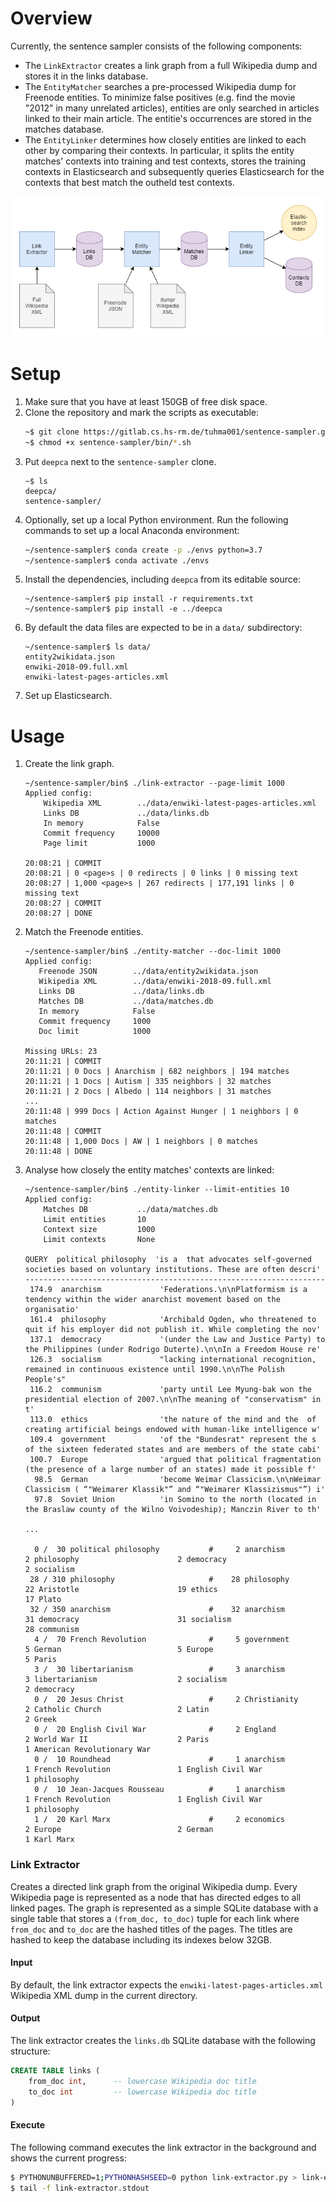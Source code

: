 # Overview

Currently, the sentence sampler consists of the following components:

- The `LinkExtractor` creates a link graph from a full Wikipedia dump
  and stores it in the links database.
- The `EntityMatcher` searches a pre-processed Wikipedia dump for
  Freenode entities. To minimize false positives (e.g. find the movie
  "2012" in many unrelated articles), entities are only searched in
  articles linked to their main article. The entitie's occurrences
  are stored in the matches database.
- The `EntityLinker` determines how closely entities are linked to each
  other by comparing their contexts. In particular, it splits the
  entity matches' contexts into training and test contexts, stores
  the training contexts in Elasticsearch and subsequently queries 
  Elasticsearch for the contexts that best match the outheld test 
  contexts.

![Architecture](doc/architecture.png)

# Setup

1. Make sure that you have at least 150GB of free disk space.
2. Clone the repository and mark the scripts as executable: <br>
   ```bash
   ~$ git clone https://gitlab.cs.hs-rm.de/tuhma001/sentence-sampler.git
   ~$ chmod +x sentence-sampler/bin/*.sh
   ```
3. Put `deepca` next to the `sentence-sampler` clone.
   ```batch
   ~$ ls
   deepca/
   sentence-sampler/
   ```
4. Optionally, set up a local Python environment. Run the following
   commands to set up a local Anaconda environment: <br>
   ```bash
   ~/sentence-sampler$ conda create -p ./envs python=3.7
   ~/sentence-sampler$ conda activate ./envs
   ```
5. Install the dependencies, including `deepca` from its editable
   source: <br>
   ```batch
   ~/sentence-sampler$ pip install -r requirements.txt
   ~/sentence-sampler$ pip install -e ../deepca
   ```
6. By default the data files are expected to be in a `data/`
   subdirectory:
   ```batch
   ~/sentence-sampler$ ls data/
   entity2wikidata.json
   enwiki-2018-09.full.xml
   enwiki-latest-pages-articles.xml
   ```
7. Set up Elasticsearch.

# Usage

1. Create the link graph.
   ```batch
   ~/sentence-sampler/bin$ ./link-extractor --page-limit 1000
   Applied config:
       Wikipedia XML        ../data/enwiki-latest-pages-articles.xml
       Links DB             ../data/links.db
       In memory            False
       Commit frequency     10000
       Page limit           1000

   20:08:21 | COMMIT
   20:08:21 | 0 <page>s | 0 redirects | 0 links | 0 missing text
   20:08:27 | 1,000 <page>s | 267 redirects | 177,191 links | 0 missing text
   20:08:27 | COMMIT
   20:08:27 | DONE
   ```
2. Match the Freenode entities.
   ```batch
   ~/sentence-sampler/bin$ ./entity-matcher --doc-limit 1000
   Applied config:
      Freenode JSON        ../data/entity2wikidata.json
      Wikipedia XML        ../data/enwiki-2018-09.full.xml
      Links DB             ../data/links.db
      Matches DB           ../data/matches.db
      In memory            False
      Commit frequency     1000
      Doc limit            1000

   Missing URLs: 23
   20:11:21 | COMMIT
   20:11:21 | 0 Docs | Anarchism | 682 neighbors | 194 matches
   20:11:21 | 1 Docs | Autism | 335 neighbors | 32 matches
   20:11:21 | 2 Docs | Albedo | 114 neighbors | 31 matches
   ...
   20:11:48 | 999 Docs | Action Against Hunger | 1 neighbors | 0 matches
   20:11:48 | COMMIT
   20:11:48 | 1,000 Docs | AW | 1 neighbors | 0 matches
   20:11:48 | DONE
   ```
3. Analyse how closely the entity matches' contexts are linked:
   ```batch
   ~/sentence-sampler/bin$ ./entity-linker --limit-entities 10
   Applied config:
       Matches DB           ../data/matches.db
       Limit entities       10
       Context size         1000
       Limit contexts       None

   QUERY  political philosophy  'is a  that advocates self-governed societies based on voluntary institutions. These are often descri'
   -------------------------------------------------------------------
    174.9  anarchism             'Federations.\n\nPlatformism is a tendency within the wider anarchist movement based on the organisatio'
    161.4  philosophy            'Archibald Ogden, who threatened to quit if his employer did not publish it. While completing the nov'
    137.1  democracy             '(under the Law and Justice Party) to the Philippines (under Rodrigo Duterte).\n\nIn a Freedom House re'
    126.3  socialism             "lacking international recognition, remained in continuous existence until 1990.\n\nThe Polish People's"
    116.2  communism             'party until Lee Myung-bak won the presidential election of 2007.\n\nThe meaning of "conservatism" in t'
    113.0  ethics                'the nature of the mind and the  of creating artificial beings endowed with human-like intelligence w'
    109.4  government            'of the "Bundesrat" represent the s of the sixteen federated states and are members of the state cabi'
    100.7  Europe                'argued that political fragmentation (the presence of a large number of an states) made it possible f'
     98.5  German                'become Weimar Classicism.\n\nWeimar Classicism ( “"Weimarer Klassik"” and “"Weimarer Klassizismus"”) i'
     97.8  Soviet Union          'in Somino to the north (located in the Braslaw county of the Wilno Voivodeship); Manczin River to th'
   
   ...
   
     0 /  30 political philosophy           #     2 anarchism                       2 philosophy                      2 democracy                       2 socialism                     
    28 / 310 philosophy                     #    28 philosophy                     22 Aristotle                      19 ethics                         17 Plato                         
    32 / 350 anarchism                      #    32 anarchism                      31 democracy                      31 socialism                      28 communism                     
     4 /  70 French Revolution              #     5 government                      5 German                          5 Europe                          5 Paris                         
     3 /  30 libertarianism                 #     3 anarchism                       3 libertarianism                  2 socialism                       2 democracy                     
     0 /  20 Jesus Christ                   #     2 Christianity                    2 Catholic Church                 2 Latin                           2 Greek                         
     0 /  20 English Civil War              #     2 England                         2 World War II                    2 Paris                           1 American Revolutionary War    
     0 /  10 Roundhead                      #     1 anarchism                       1 French Revolution               1 English Civil War               1 philosophy                    
     0 /  10 Jean-Jacques Rousseau          #     1 anarchism                       1 French Revolution               1 English Civil War               1 philosophy                    
     1 /  20 Karl Marx                      #     2 economics                       2 Europe                          2 German                          1 Karl Marx                     
   ```

### Link Extractor

Creates a directed link graph from the original Wikipedia dump. Every 
Wikipedia page is represented as a node that has directed edges to
all linked pages. The graph is represented as a simple SQLite database
with a single table that stores a `(from_doc, to_doc)` tuple for each
link where `from_doc` and `to_doc` are the hashed titles of the pages.
The titles are hashed to keep the database including its indexes below
32GB.

#### Input

By default, the link extractor expects the 
`enwiki-latest-pages-articles.xml` Wikipedia XML dump in the
current directory.

#### Output

The link extractor creates the `links.db` SQLite database with the
following structure:

```sql
CREATE TABLE links (
    from_doc int,      -- lowercase Wikipedia doc title
    to_doc int         -- lowercase Wikipedia doc title
)
```

#### Execute

The following command executes the link extractor in the background
and shows the current progress:

```bash
$ PYTHONUNBUFFERED=1;PYTHONHASHSEED=0 python link-extractor.py > link-extractor.stdout &
$ tail -f link-extractor.stdout
```
